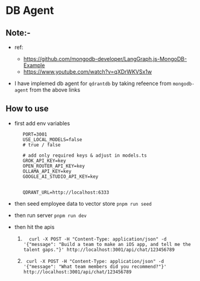 # DB Agent

## Note:-
- ref: 
     - https://github.com/mongodb-developer/LangGraph.js-MongoDB-Example
     - https://www.youtube.com/watch?v=qXDrWKVSx1w

- I have implemed db agent for `qdrantdb` by taking refeence from `mongodb-agent` from the above links


## How to use
- first add env variables
  ```
     PORT=3001
     USE_LOCAL_MODELS=false
     # true / false

     # add only required keys & adjust in models.ts
     GROK_API_KEY=key
     OPEN_ROUTER_API_KEY=key
     OLLAMA_API_KEY=key
     GOOGLE_AI_STUDIO_API_KEY=key


     QDRANT_URL=http://localhost:6333
  ```

- then seed employee data to vector store
  `pnpm run seed`

- then run server
  `pnpm run dev`

- then hit the apis
  1. ```shell
       curl -X POST -H "Content-Type: application/json" -d '{"message": "Build a team to make an iOS app, and tell me the talent gaps."}' http://localhost:3001/api/chat/123456789
     ```

   2. ```shell
       curl -X POST -H "Content-Type: application/json" -d '{"message": "What team members did you recommend?"}' http://localhost:3001/api/chat/123456789
      ```


